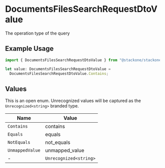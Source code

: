 # DocumentsFilesSearchRequestDtoValue

The operation type of the query

## Example Usage

```typescript
import { DocumentsFilesSearchRequestDtoValue } from "@stackone/stackone-client-ts/sdk/models/shared";

let value: DocumentsFilesSearchRequestDtoValue =
  DocumentsFilesSearchRequestDtoValue.Contains;
```

## Values

This is an open enum. Unrecognized values will be captured as the `Unrecognized<string>` branded type.

| Name                   | Value                  |
| ---------------------- | ---------------------- |
| `Contains`             | contains               |
| `Equals`               | equals                 |
| `NotEquals`            | not_equals             |
| `UnmappedValue`        | unmapped_value         |
| -                      | `Unrecognized<string>` |